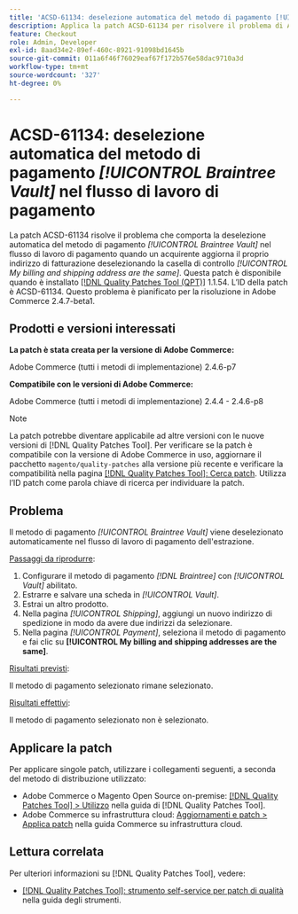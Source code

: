 ```yaml
---
title: 'ACSD-61134: deselezione automatica del metodo di pagamento [!UICONTROL Braintree Vault] nel flusso di lavoro di pagamento'
description: Applica la patch ACSD-61134 per risolvere il problema di Adobe Commerce in cui il metodo di pagamento *[!UICONTROL Braintree Vault]* viene deselezionato automaticamente nel flusso di lavoro di pagamento quando un acquirente aggiorna il proprio indirizzo di fatturazione deselezionando la casella di controllo *[!UICONTROL My billing and shipping address are the same]*.
feature: Checkout
role: Admin, Developer
exl-id: 8aad34e2-89ef-460c-8921-91098bd1645b
source-git-commit: 011a6f46f76029eaf67f172b576e58dac9710a3d
workflow-type: tm+mt
source-wordcount: '327'
ht-degree: 0%

---
```


# ACSD-61134: deselezione automatica del metodo di pagamento *[!UICONTROL Braintree Vault]* nel flusso di lavoro di pagamento

La patch ACSD-61134 risolve il problema che comporta la deselezione automatica del metodo di pagamento *[!UICONTROL Braintree Vault]* nel flusso di lavoro di pagamento quando un acquirente aggiorna il proprio indirizzo di fatturazione deselezionando la casella di controllo *[!UICONTROL My billing and shipping address are the same]*. Questa patch è disponibile quando è installato [[!DNL Quality Patches Tool (QPT)]](https://experienceleague.adobe.com/it/docs/commerce-operations/tools/quality-patches-tool/quality-patches-tool-to-self-serve-quality-patches) 1.1.54. L’ID della patch è ACSD-61134. Questo problema è pianificato per la risoluzione in Adobe Commerce 2.4.7-beta1.

## Prodotti e versioni interessati

**La patch è stata creata per la versione di Adobe Commerce:**

Adobe Commerce (tutti i metodi di implementazione) 2.4.6-p7

**Compatibile con le versioni di Adobe Commerce:**

Adobe Commerce (tutti i metodi di implementazione) 2.4.4 - 2.4.6-p8

>[!NOTE]
>
>La patch potrebbe diventare applicabile ad altre versioni con le nuove versioni di [!DNL Quality Patches Tool]. Per verificare se la patch è compatibile con la versione di Adobe Commerce in uso, aggiornare il pacchetto `magento/quality-patches` alla versione più recente e verificare la compatibilità nella pagina [[!DNL Quality Patches Tool]: Cerca patch](https://experienceleague.adobe.com/tools/commerce-quality-patches/index.html?lang=it). Utilizza l’ID patch come parola chiave di ricerca per individuare la patch.

## Problema

Il metodo di pagamento *[!UICONTROL Braintree Vault]* viene deselezionato automaticamente nel flusso di lavoro di pagamento dell&#39;estrazione.

<u>Passaggi da riprodurre</u>:

1. Configurare il metodo di pagamento *[!DNL Braintree]* con *[!UICONTROL Vault]* abilitato.
1. Estrarre e salvare una scheda in *[!UICONTROL Vault]*.
1. Estrai un altro prodotto.
1. Nella pagina *[!UICONTROL Shipping]*, aggiungi un nuovo indirizzo di spedizione in modo da avere due indirizzi da selezionare.
1. Nella pagina *[!UICONTROL Payment]*, seleziona il metodo di pagamento e fai clic su **[!UICONTROL My billing and shipping addresses are the same]**.

<u>Risultati previsti</u>:

Il metodo di pagamento selezionato rimane selezionato.

<u>Risultati effettivi</u>:

Il metodo di pagamento selezionato non è selezionato.

## Applicare la patch

Per applicare singole patch, utilizzare i collegamenti seguenti, a seconda del metodo di distribuzione utilizzato:

* Adobe Commerce o Magento Open Source on-premise: [[!DNL Quality Patches Tool] > Utilizzo](/help/tools/quality-patches-tool/usage.md) nella guida di [!DNL Quality Patches Tool].
* Adobe Commerce su infrastruttura cloud: [Aggiornamenti e patch > Applica patch](https://experienceleague.adobe.com/docs/commerce-cloud-service/user-guide/develop/upgrade/apply-patches.html?lang=it) nella guida Commerce su infrastruttura cloud.

## Lettura correlata

Per ulteriori informazioni su [!DNL Quality Patches Tool], vedere:

* [[!DNL Quality Patches Tool]: strumento self-service per patch di qualità](/help/tools/quality-patches-tool/quality-patches-tool-to-self-serve-quality-patches.md) nella guida degli strumenti.
